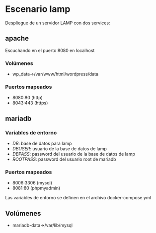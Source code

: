 # Escenario lamp

Despliegue de un servidor LAMP con dos services:

## apache

Escuchando en el puerto 8080 en localhost

### Volúmenes

- wp_data->/var/www/html/wordpress/data

### Puertos mapeados

- 8080:80 (http)
- 8043:443 (https)

## mariadb

### Variables de entorno

- *DB*: base de datos para lamp
- *DBUSER*: usuario de la base de datos de lamp
- *DBPASS*: password del usuario de la base de datos de lamp
- *ROOTPASS*: password del usuario root de mariadb

### Puertos mapeados

- 8006:3306 (mysql)
- 8081:80 (phpmyadmin)

Las variables de entorno se definen en el archivo docker-compose.yml

## Volúmenes

- mariadb-data->/var/lib/mysql

